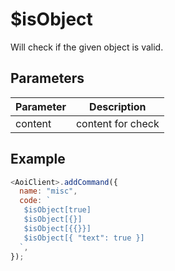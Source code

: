 # $isObject

Will check if the given object is valid.

## Parameters

| Parameter | Description       |
| --------- | ----------------- |
| content   | content for check |

## Example

```js
<AoiClient>.addCommand({
  name: "misc",
  code: `
   $isObject[true]
   $isObject[{}]
   $isObject[{{}}]
   $isObject[{ "text": true }]
  `,
});
```
